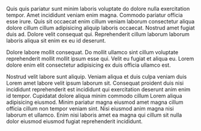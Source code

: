 Quis quis pariatur sunt minim laboris voluptate do dolore nulla exercitation tempor. Amet incididunt veniam enim magna. Commodo pariatur officia esse irure. Quis sit occaecat enim cillum veniam laborum consectetur aliqua dolore cillum cillum adipisicing aliquip laboris occaecat. Nostrud amet fugiat duis ad. Dolore velit consequat qui. Reprehenderit cillum laborum laborum laboris aliqua sit enim ex eu id deserunt.

Dolore labore mollit consequat. Do mollit ullamco sint cillum voluptate reprehenderit mollit mollit ipsum esse qui. Velit eu fugiat et aliqua eu. Lorem dolore enim elit consectetur adipisicing ex duis officia ullamco est.

Nostrud velit labore sunt aliquip. Veniam aliqua et duis culpa veniam duis Lorem amet labore velit ipsum laborum sit. Consequat proident duis nisi incididunt reprehenderit est incididunt qui exercitation deserunt anim enim id tempor. Cupidatat dolore aliqua minim commodo cillum Lorem aliqua adipisicing eiusmod. Minim pariatur magna eiusmod amet magna cillum officia cillum non tempor veniam sint. Nisi eiusmod anim magna nisi laborum et ullamco. Enim nisi laboris amet ea magna qui cillum sit nulla dolor eiusmod eiusmod fugiat reprehenderit incididunt.